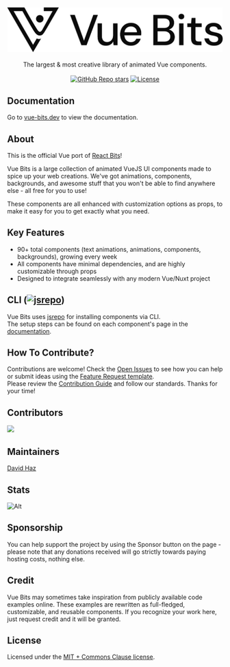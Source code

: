 <div align="center">
	<br>
	<br>
    <picture>
      <source media="(prefers-color-scheme: light)" srcset="src/assets/logos/vuebits-gh-black.svg">
      <source media="(prefers-color-scheme: dark)" srcset="src/assets/logos/vuebits-gh-white.svg">
      <img src="src/assets/logos/vuebits-gh-black.svg" alt="vue-bits logo" width="1000">
    </picture>
	<br>
	<br>
</div>

<div align="center">
  The largest & most creative library of animated Vue components.
</div>

<br />

<div align="center">
  <a href="https://github.com/davidhdev/vue-bits/stargazers"><img alt="GitHub Repo stars" src="https://img.shields.io/github/stars/davidhdev/vue-bits"></a>
  <a href="https://github.com/davidhdev/vue-bits/blob/main/LICENSE.md"><img alt="License" src="https://img.shields.io/badge/License-MIT+Commons_Clause-green"></a>
  
</div>

## Documentation

Go to [vue-bits.dev](https://vue-bits.dev/) to view the documentation.

## About

This is the official Vue port of [React Bits](https://reactbits.dev)!

Vue Bits is a large collection of animated VueJS UI components made to spice up your web creations. We've got animations, components, backgrounds, and awesome stuff that you won't be able to find anywhere else - all free for you to use!

These components are all enhanced with customization options as props, to make it easy for you to get exactly what you need.

## Key Features

- 90+ total components (text animations, animations, components, backgrounds), growing every week
- All components have minimal dependencies, and are highly customizable through props
- Designed to integrate seamlessly with any modern Vue/Nuxt project

## CLI (<a href="https://jsrepo.dev"><img src="https://jsrepo.dev/badges/jsrepo.svg" width="50" alt="jsrepo"></a>)

Vue Bits uses [jsrepo](https://jsrepo.dev) for installing components via CLI. </br>
The setup steps can be found on each component's page in the [documentation](https://vue-bits.dev/).

## How To Contribute?

Contributions are welcome! Check the [Open Issues](https://github.com/DavidHDev/vue-bits/issues) to see how you can help or submit ideas using the [Feature Request template](https://github.com/DavidHDev/vue-bits/issues/new?template=2-feature-request.yml).</br>
Please review the [Contribution Guide](https://github.com/DavidHDev/vue-bits/blob/main/CONTRIBUTING.md) and follow our standards. Thanks for your time!

## Contributors

<a href="https://github.com/davidhdev/vue-bits/graphs/contributors">
  <img src="https://contrib.rocks/image?repo=davidhdev/vue-bits" />
</a>

## Maintainers

[David Haz](https://github.com/DavidHDev)

## Stats

![Alt](https://repobeats.axiom.co/api/embed/02689c621a09cc5b492ccc1b4bb2f764e32500b7.svg 'Repobeats analytics image')

## Sponsorship

You can help support the project by using the Sponsor button on the page - please note that any donations received will go strictly towards paying hosting costs, nothing else.

## Credit

Vue Bits may sometimes take inspiration from publicly available code examples online. These examples are rewritten as full-fledged, customizable, and reusable components. If you recognize your work here, just request credit and it will be granted.

## License

Licensed under the [MIT + Commons Clause license](https://github.com/davidhdev/vue-bits/blob/main/LICENSE.md).
